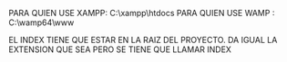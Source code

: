 PARA QUIEN USE XAMPP: C:\xampp\htdocs
PARA QUIEN USE WAMP : C:\wamp64\www

EL INDEX TIENE QUE ESTAR EN LA RAIZ DEL PROYECTO. DA IGUAL LA EXTENSION QUE SEA PERO SE TIENE QUE LLAMAR INDEX